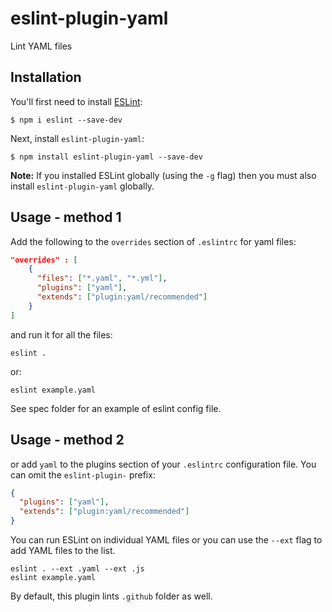 # eslint-plugin-yaml

Lint YAML files

## Installation

You'll first need to install [ESLint](http://eslint.org):

```
$ npm i eslint --save-dev
```

Next, install `eslint-plugin-yaml`:

```
$ npm install eslint-plugin-yaml --save-dev
```

**Note:** If you installed ESLint globally (using the `-g` flag) then you must also install `eslint-plugin-yaml` globally.

## Usage - method 1

Add the following to the `overrides` section of `.eslintrc` for yaml files:

```json
"overrides" : [
    {
      "files": ["*.yaml", "*.yml"],
      "plugins": ["yaml"],
      "extends": ["plugin:yaml/recommended"]
    }
]
```

and run it for all the files:

```
eslint .
```

or:

```
eslint example.yaml
```

See spec folder for an example of eslint config file.

## Usage - method 2

or add `yaml` to the plugins section of your `.eslintrc` configuration file. You can omit the `eslint-plugin-` prefix:

```json
{
  "plugins": ["yaml"],
  "extends": ["plugin:yaml/recommended"]
}
```

You can run ESLint on individual YAML files or you can use the `--ext` flag to add YAML files to the list.

```
eslint . --ext .yaml --ext .js
eslint example.yaml
```

By default, this plugin lints `.github` folder as well.
